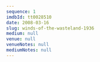 ```yaml
---
sequence: 1
imdbId: tt0028510
date: 2008-03-16
slug: winds-of-the-wasteland-1936
medium: null
venue: null
venueNotes: null
mediumNotes: null
---
```


